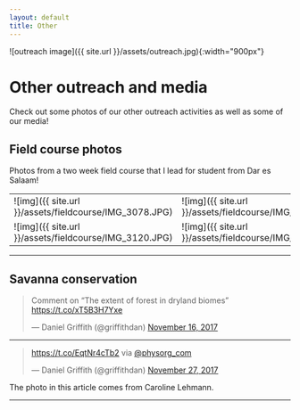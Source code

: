 ```yaml
---
layout: default
title: Other
---
```


![outreach image]({{ site.url }}/assets/outreach.jpg){:width="900px"}

# Other outreach and media

Check out some photos of our other outreach activities as well as some of our media!

## Field course photos

Photos from a two week field course that I lead for student from Dar es Salaam!

|   |   |   |  |
| --- | --- | --- | --- |
| ![img]({{ site.url }}/assets/fieldcourse/IMG_3078.JPG) | ![img]({{ site.url }}/assets/fieldcourse/IMG_3080.JPG) | ![img]({{ site.url }}/assets/fieldcourse/IMG_3111.JPG) | ![img]({{ site.url }}/assets/fieldcourse/IMG_3119.JPG) |
| ![img]({{ site.url }}/assets/fieldcourse/IMG_3120.JPG) | ![img]({{ site.url }}/assets/fieldcourse/IMG_3121.JPG) | ![img]({{ site.url }}/assets/fieldcourse/P1070104.JPG) | ![img]({{ site.url }}/assets/fieldcourse/P1070226.JPG) |


***

## Savanna conservation

<blockquote class="twitter-tweet" data-lang="en"><p lang="en" dir="ltr">Comment on “The extent of forest in dryland biomes” <a href="https://t.co/xT5B3H7Yxe">https://t.co/xT5B3H7Yxe</a></p>&mdash; Daniel Griffith (@griffithdan) <a href="https://twitter.com/griffithdan/status/931307369140588544?ref_src=twsrc%5Etfw">November 16, 2017</a></blockquote>
<script async src="https://platform.twitter.com/widgets.js" charset="utf-8"></script>

***

<blockquote class="twitter-tweet" data-lang="en"><p lang="und" dir="ltr"><a href="https://t.co/EqtNr4cTb2">https://t.co/EqtNr4cTb2</a> via <a href="https://twitter.com/physorg_com?ref_src=twsrc%5Etfw">@physorg_com</a></p>&mdash; Daniel Griffith (@griffithdan) <a href="https://twitter.com/griffithdan/status/935226746114260992?ref_src=twsrc%5Etfw">November 27, 2017</a></blockquote>
<script async src="https://platform.twitter.com/widgets.js" charset="utf-8"></script>
The photo in this article comes from Caroline Lehmann.

***

